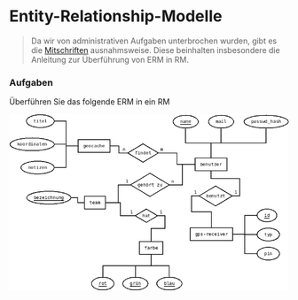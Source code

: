 Entity-Relationship-Modelle
==========

> Da wir von administrativen Aufgaben unterbrochen wurden, gibt es die [Mitschriften](03_ERM_Tafelanschrieb.pdf) ausnahmsweise. Diese beinhalten insbesondere die Anleitung zur Überführung von ERM in RM.

### Aufgaben

Überführen Sie das folgende ERM in ein RM

![!large](03_geocaching_erm.png)
